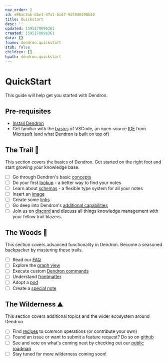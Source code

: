 ```yaml
---
nav_order: 2
id: e86ac3ab-dbe1-47a1-bcd7-9df0d0490b40
title: Quickstart
desc: ''
updated: 1595170096361
created: 1595170096361
data: {}
fname: dendron.quickstart
stub: false
children: []
hpath: dendron.quickstart
---
```

# QuickStart

This guide will help get you started with Dendron. 

## Pre-requisites

- [Install Dendron](d95b93bf-5e6f-4dd0-b7d7-c8e29e061876)
- Get familiar with the [basics](https://code.visualstudio.com/docs/editor/codebasics) of VSCode, an open source [IDE](https://www.codecademy.com/articles/what-is-an-ide) from Microsoft (and what Dendron is built on top of) 

## The Trail 🥾

This section covers the basics of Dendron. Get started on the right foot and start growing your knowledge base. 

- [ ] Go through Dendron's basic [concepts](c6fd6bc4-7f75-4cbb-8f34-f7b99bfe2d50)
- [ ] Do your first [lookup](a7c3a810-28c8-4b47-96a6-8156b1524af3) - a better way to find your notes
- [ ] Learn about [schemas](c5e5adde-5459-409b-b34d-a0d75cbb1052) - a flexible type system for all your notes
- [ ] Insert an [image](a91fd8da-6895-49fe-8164-a17acd8d9a17)
- [ ] Create some [links](3472226a-ff3c-432d-bf5d-10926f39f6c2)
- [ ] Go deep into Dendron's [additional capabilities](11787828-866c-48f0-9b2b-4ad4e0519698)
- [ ] Join us on [discord](https://discord.com/invite/6j85zNX) and discuss all things knowledge management with your fellow trail blazers.

## The Woods 🌲

This section covers advanced functionality in Dendron. Become a seasoned backpacker by mastering these trails.

- [ ] Read our [FAQ](683740e3-70ce-4a47-a1f4-1f140e80b558)
- [ ] Explore the [graph view](587e6d62-3c5b-49b0-aedc-02f62f0448e6)
- [ ] Execute custom [Dendron commands](eea2b078-1acc-4071-a14e-18299fc28f47)
- [ ] Understand [frontmatter](ffec2853-c0e0-4165-a368-339db12c8e4b)
- [ ] Adopt a [pod](66727a39-d0a7-449b-a10d-f6c438185d7f)
- [ ] Create a [special note](5c213aa6-e4ba-49e8-85c5-1bdcb33ce202)

## The Wilderness ⛰️

This section covers additional topics and the wider ecosystem around Dendron

- [ ] Find [recipes](401c5889-20ae-4b3a-8468-269def4b4865) to common operations (or contribute your own)
- [ ] Found an issue or want to submit a feature request? Do so on [github](https://github.com/dendronhq/dendron/issues)
- [ ] See and vote on what's coming next by checking out our [public roadmap](https://github.com/orgs/dendronhq/projects/1)
- [ ] Stay tuned for more wilderness coming soon!
